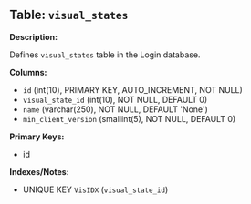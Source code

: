 ## Table: `visual_states`

**Description:**

Defines `visual_states` table in the Login database.

**Columns:**
- `id` (int(10), PRIMARY KEY, AUTO_INCREMENT, NOT NULL)
- `visual_state_id` (int(10), NOT NULL, DEFAULT 0)
- `name` (varchar(250), NOT NULL, DEFAULT 'None')
- `min_client_version` (smallint(5), NOT NULL, DEFAULT 0)

**Primary Keys:**
- id

**Indexes/Notes:**
- UNIQUE KEY `VisIDX` (`visual_state_id`)